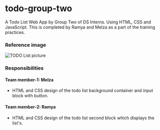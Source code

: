 # todo-group-two
A Todo List Web App by Group Two of DS Interns. Using HTML, CSS and JavaScript. This is completed by Ramya and Melza as a part of the training practices.

### Reference image
![TODO List picture](https://mir-s3-cdn-cf.behance.net/projects/404/49398190219979.Y3JvcCw4MDgsNjMyLDAsMTY.png)
### Responsibilities

#### Team member-1: Melza
* HTML and CSS design of the todo list background container and input block with button.
#### Team member-2: Ramya
* HTML and CSS design of the todo list second block which displays the list's.

